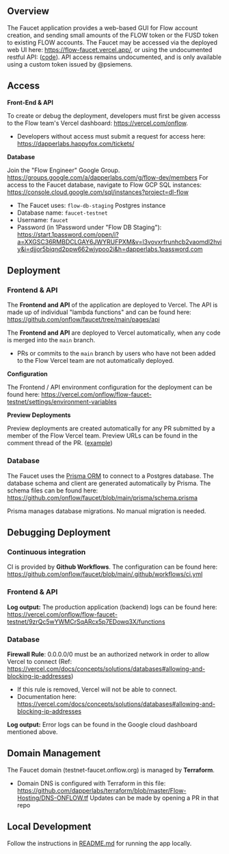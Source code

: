 ## Overview 
The Faucet application provides a web-based GUI for Flow account creation, and sending small amounts of the FLOW token or the FUSD token to existing FLOW accounts. 
The Faucet may be accessed via the deployed web UI here: https://flow-faucet.vercel.app/, or using the undocumented restful API: ([code](https://github.com/onflow/faucet/tree/main/pages/api)).
API access remains undocumented, and is only available using a custom token issued by @psiemens. 

## Access

**Front-End & API**

To create or debug the deployment, developers must first be given accesss to the Flow team's Vercel dashboard: 
https://vercel.com/onflow. 

- Developers without access must submit a request for access here: https://dapperlabs.happyfox.com/tickets/

**Database**

Join the "Flow Engineer" Google Group. https://groups.google.com/a/dapperlabs.com/g/flow-dev/members
For access to the Faucet database, navigate to Flow GCP SQL instances: https://console.cloud.google.com/sql/instances?project=dl-flow

- The Faucet uses: `flow-db-staging` Postgres instance
- Database name: `faucet-testnet`
- Username: `faucet`
- Password (in 1Password under "Flow DB Staging"):  https://start.1password.com/open/i?a=XXGSC36RMBDCLGAY6JWYRUFPXM&v=l3vovxrfrunhcb2vaomdl2hviy&i=djjor5biqnd2ppw662wjypoo2i&h=dapperlabs.1password.com

## Deployment 

### Frontend & API

The **Frontend and API** of the application are deployed to Vercel.
The API is made up of individual "lambda functions" and can be found here: https://github.com/onflow/faucet/tree/main/pages/api

The **Frontend and API** are deployed to Vercel automatically, when any code is merged into the `main` branch. 
- PRs or commits to the `main` branch by users who have not been added to the Flow Vercel team are not automatically deployed. 

**Configuration** 

The Frontend / API environment configuration for the deployment can be found here: https://vercel.com/onflow/flow-faucet-testnet/settings/environment-variables

**Preview Deployments**

Preview deployments are created automatically for any PR submitted by a member of the Flow Vercel team. 
Preview URLs can be found in the comment thread of the PR. ([example](https://github.com/onflow/faucet/pull/31))

### Database

The Faucet uses the [Prisma ORM](https://www.prisma.io/) to connect to a Postgres database. 
The database schema and client are generated automatically by Prisma. The schema files can be found here: https://github.com/onflow/faucet/blob/main/prisma/schema.prisma

Prisma manages database migrations. No manual migration is needed.

## Debugging Deployment

### Continuous integration
CI is provided by **Github Workflows**. The configuration can be found here: https://github.com/onflow/faucet/blob/main/.github/workflows/ci.yml

### Frontend & API
**Log output:** The production application (backend) logs can be found here: https://vercel.com/onflow/flow-faucet-testnet/9zrQc5wYWMCrSqARcx5p7EDowq3X/functions

### Database

**Firewall Rule**:
0.0.0.0/0 must be an authorized network in order to allow Vercel to connect (Ref: https://vercel.com/docs/concepts/solutions/databases#allowing-and-blocking-ip-addresses)
- If this rule is removed, Vercel will not be able to connect.
- Documentation here: https://vercel.com/docs/concepts/solutions/databases#allowing-and-blocking-ip-addresses

**Log output:** Error logs can be found in the Google cloud dashboard mentioned above.

## Domain Management

The Faucet domain (testnet-faucet.onflow.org) is managed by **Terraform**.

- Domain DNS is configured with Terraform in this file: https://github.com/dapperlabs/terraform/blob/master/Flow-Hosting/DNS-ONFLOW.tf
Updates can be made by opening a PR in that repo

## Local Development
Follow the instructions in [README.md](README.md) for running the app locally.

